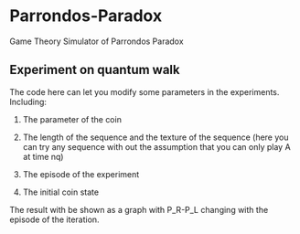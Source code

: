 # Parrondos-Paradox
Game Theory Simulator of Parrondos Paradox

## Experiment on quantum walk
The code here can let you modify some parameters in the experiments. Including:

1. The parameter of the coin

2. The length of the sequence and the texture of the sequence (here you can try any sequence with out the assumption that you can only play A at time nq)

3. The episode of the experiment

4. The initial coin state


The result with be shown as a graph with P_R-P_L changing with the episode of the iteration.
